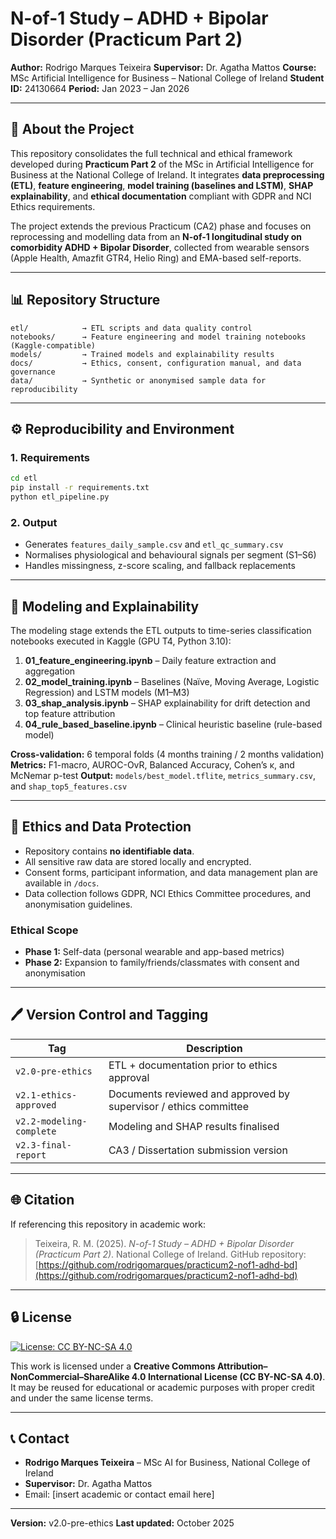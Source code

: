 # N-of-1 Study – ADHD + Bipolar Disorder (Practicum Part 2)

**Author:** Rodrigo Marques Teixeira
**Supervisor:** Dr. Agatha Mattos
**Course:** MSc Artificial Intelligence for Business – National College of Ireland
**Student ID:** 24130664
**Period:** Jan 2023 – Jan 2026

---

## 📘 About the Project

This repository consolidates the full technical and ethical framework developed during **Practicum Part 2** of the MSc in Artificial Intelligence for Business at the National College of Ireland.
It integrates **data preprocessing (ETL)**, **feature engineering**, **model training (baselines and LSTM)**, **SHAP explainability**, and **ethical documentation** compliant with GDPR and NCI Ethics requirements.

The project extends the previous Practicum (CA2) phase and focuses on reprocessing and modelling data from an **N-of-1 longitudinal study on comorbidity ADHD + Bipolar Disorder**, collected from wearable sensors (Apple Health, Amazfit GTR4, Helio Ring) and EMA-based self-reports.

---

## 📊 Repository Structure

```
etl/            → ETL scripts and data quality control
notebooks/      → Feature engineering and model training notebooks (Kaggle-compatible)
models/         → Trained models and explainability results
docs/           → Ethics, consent, configuration manual, and data governance
data/           → Synthetic or anonymised sample data for reproducibility
```

---

## ⚙️ Reproducibility and Environment

### 1. Requirements

```bash
cd etl
pip install -r requirements.txt
python etl_pipeline.py
```

### 2. Output

* Generates `features_daily_sample.csv` and `etl_qc_summary.csv`
* Normalises physiological and behavioural signals per segment (S1–S6)
* Handles missingness, z-score scaling, and fallback replacements

---

## 🔷 Modeling and Explainability

The modeling stage extends the ETL outputs to time-series classification notebooks executed in Kaggle (GPU T4, Python 3.10):

1. **01_feature_engineering.ipynb** – Daily feature extraction and aggregation
2. **02_model_training.ipynb** – Baselines (Naïve, Moving Average, Logistic Regression) and LSTM models (M1–M3)
3. **03_shap_analysis.ipynb** – SHAP explainability for drift detection and top feature attribution
4. **04_rule_based_baseline.ipynb** – Clinical heuristic baseline (rule-based model)

**Cross-validation:** 6 temporal folds (4 months training / 2 months validation)
**Metrics:** F1-macro, AUROC-OvR, Balanced Accuracy, Cohen’s κ, and McNemar p-test
**Output:** `models/best_model.tflite`, `metrics_summary.csv`, and `shap_top5_features.csv`

---

## 🧠 Ethics and Data Protection

* Repository contains **no identifiable data**.
* All sensitive raw data are stored locally and encrypted.
* Consent forms, participant information, and data management plan are available in `/docs`.
* Data collection follows GDPR, NCI Ethics Committee procedures, and anonymisation guidelines.

### Ethical Scope

* **Phase 1:** Self-data (personal wearable and app-based metrics)
* **Phase 2:** Expansion to family/friends/classmates with consent and anonymisation

---

## 🖊️ Version Control and Tagging

| Tag                      | Description                                                      |
| ------------------------ | ---------------------------------------------------------------- |
| `v2.0-pre-ethics`        | ETL + documentation prior to ethics approval                     |
| `v2.1-ethics-approved`   | Documents reviewed and approved by supervisor / ethics committee |
| `v2.2-modeling-complete` | Modeling and SHAP results finalised                              |
| `v2.3-final-report`      | CA3 / Dissertation submission version                            |

---

## 🌐 Citation

If referencing this repository in academic work:

> Teixeira, R. M. (2025). *N-of-1 Study – ADHD + Bipolar Disorder (Practicum Part 2)*. National College of Ireland. GitHub repository: [https://github.com/rodrigomarques/practicum2-nof1-adhd-bd](https://github.com/rodrigomarques/practicum2-nof1-adhd-bd)

---

## 🔒 License

[![License: CC BY-NC-SA 4.0](https://img.shields.io/badge/License-CC%20BY--NC--SA%204.0-lightgrey.svg)](https://creativecommons.org/licenses/by-nc-sa/4.0/)

This work is licensed under a **Creative Commons Attribution–NonCommercial–ShareAlike 4.0 International License (CC BY-NC-SA 4.0)**.
It may be reused for educational or academic purposes with proper credit and under the same license terms.

---

## 📞 Contact

* **Rodrigo Marques Teixeira** – MSc AI for Business, National College of Ireland
* **Supervisor:** Dr. Agatha Mattos
* Email: [insert academic or contact email here]

---

**Version:** v2.0-pre-ethics
**Last updated:** October 2025
